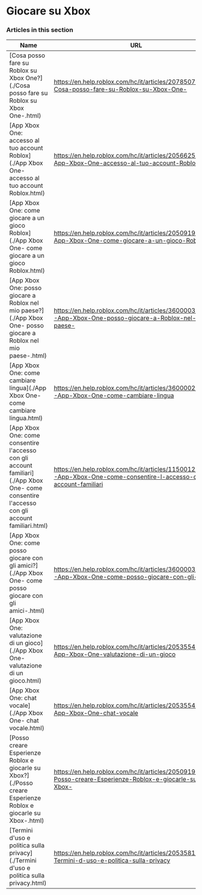 # Giocare su Xbox  
### Articles in this section
Name|URL
-|-
[Cosa posso fare su Roblox su Xbox One?](./Cosa posso fare su Roblox su Xbox One-.html) |https://en.help.roblox.com/hc/it/articles/207850783-Cosa-posso-fare-su-Roblox-su-Xbox-One-
[App Xbox One: accesso al tuo account Roblox](./App Xbox One- accesso al tuo account Roblox.html) |https://en.help.roblox.com/hc/it/articles/205662594-App-Xbox-One-accesso-al-tuo-account-Roblox
[App Xbox One: come giocare a un gioco Roblox](./App Xbox One- come giocare a un gioco Roblox.html) |https://en.help.roblox.com/hc/it/articles/205091984-App-Xbox-One-come-giocare-a-un-gioco-Roblox
[App Xbox One: posso giocare a Roblox nel mio paese?](./App Xbox One- posso giocare a Roblox nel mio paese-.html) |https://en.help.roblox.com/hc/it/articles/360000334743-App-Xbox-One-posso-giocare-a-Roblox-nel-mio-paese-
[App Xbox One: come cambiare lingua](./App Xbox One- come cambiare lingua.html) |https://en.help.roblox.com/hc/it/articles/360000273466-App-Xbox-One-come-cambiare-lingua
[App Xbox One: come consentire l'accesso con gli account familiari](./App Xbox One- come consentire l'accesso con gli account familiari.html) |https://en.help.roblox.com/hc/it/articles/115001279786-App-Xbox-One-come-consentire-l-accesso-con-gli-account-familiari
[App Xbox One: come posso giocare con gli amici?](./App Xbox One- come posso giocare con gli amici-.html) |https://en.help.roblox.com/hc/it/articles/360000334526-App-Xbox-One-come-posso-giocare-con-gli-amici-
[App Xbox One: valutazione di un gioco](./App Xbox One- valutazione di un gioco.html) |https://en.help.roblox.com/hc/it/articles/205355420-App-Xbox-One-valutazione-di-un-gioco
[App Xbox One: chat vocale](./App Xbox One- chat vocale.html) |https://en.help.roblox.com/hc/it/articles/205355430-App-Xbox-One-chat-vocale
[Posso creare Esperienze Roblox e giocarle su Xbox?](./Posso creare Esperienze Roblox e giocarle su Xbox-.html) |https://en.help.roblox.com/hc/it/articles/205091994-Posso-creare-Esperienze-Roblox-e-giocarle-su-Xbox-
[Termini d'uso e politica sulla privacy](./Termini d'uso e politica sulla privacy.html) |https://en.help.roblox.com/hc/it/articles/205358110-Termini-d-uso-e-politica-sulla-privacy